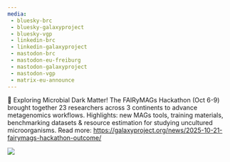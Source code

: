 ```yaml
---
media:
 - bluesky-brc
 - bluesky-galaxyproject
 - bluesky-vgp
 - linkedin-brc
 - linkedin-galaxyproject
 - mastodon-brc
 - mastodon-eu-freiburg
 - mastodon-galaxyproject
 - mastodon-vgp
 - matrix-eu-announce
---
```

🧬 Exploring Microbial Dark Matter! The FAIRyMAGs Hackathon (Oct 6-9) brought together 23 researchers across 3 continents to advance metagenomics workflows. Highlights: new MAGs tools, training materials, benchmarking datasets & resource estimation for studying uncultured microorganisms. Read more: https://galaxyproject.org/news/2025-10-21-fairymags-hackathon-outcome/

![](https://galaxyproject.org/news/2025-10-21-fairymags-hackathon-outcome/static/marine_mags.png)
